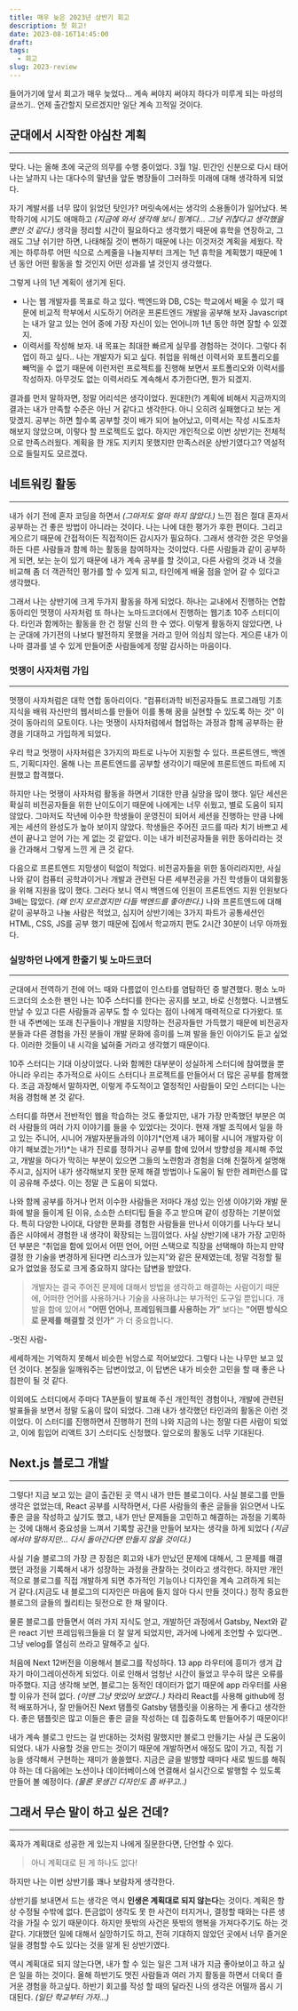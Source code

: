 ```yaml
---
title: 매우 늦은 2023년 상반기 회고
description: 첫 회고!
date: 2023-08-16T14:45:00
draft:
tags:
  - 회고
slug: 2023-review
---
```


들어가기에 앞서 회고가 매우 늦었다… 계속 써야지 써야지 하다가 미루게 되는 마성의 글쓰기.. 언제 출간할지 모르겠지만 일단 계속 끄적일 것이다.

## 군대에서 시작한 야심찬 계획

---

맞다. 나는 올해 초에 국군의 의무를 수행 중이었다. 3월 1일. 민간인 신분으로 다시 태어나는 날까지 나는 대다수의 말년을 앞둔 병장들이 그러하듯 미래에 대해 생각하게 되었다.

자기 계발서를 너무 많이 읽었던 탓인가? 머릿속에서는 생각의 소용돌이가 일어났다. 복학하기에 시기도 애매하고 *(지금에 와서 생각해 보니 핑계다… 그냥 귀찮다고 생각했을 뿐인 것 같다.)* 생각을 정리할 시간이 필요하다고 생각했기 때문에 휴학을 연장하고, 그래도 그냥 쉬기만 하면, 나태해질 것이 뻔하기 때문에 나는 이것저것 계획을 세웠다. 작게는 하루하루 어떤 식으로 스케줄을 나눌지부터 크게는 1년 휴학을 계획했기 때문에 1년 동안 어떤 활동을 할 것인지 어떤 성과를 낼 것인지 생각했다.

그렇게 나의 1년 계획이 생기게 된다.

- 나는 웹 개발자를 목표로 하고 있다. 백엔드와 DB, CS는 학교에서 배울 수 있기 때문에 비교적 학부에서 시도하기 어려운 프론트엔드 개발을 공부해 보자 Javascript는 내가 알고 있는 언어 중에 가장 자신이 있는 언어니까 1년 동안 하면 잘할 수 있겠지.
- 이력서를 작성해 보자. 내 목표는 최대한 빠르게 실무를 경험하는 것이다. 그렇다 취업이 하고 싶다.. 나는 개발자가 되고 싶다. 취업을 위해선 이력서와 포트폴리오를 빼먹을 수 없기 때문에 이런저런 프로젝트를 진행해 보면서 포트폴리오와 이력서를 작성하자. 아무것도 없는 이력서라도 계속해서 추가한다면, 뭔가 되겠지.

결과를 먼저 말하자면, 정말 어리석은 생각이었다. 원대한(?) 계획에 비해서 지금까지의 결과는 내가 만족할 수준은 아닌 거 같다고 생각한다. 아니 오히려 실패했다고 보는 게 맞겠지. 공부는 하면 할수록 공부할 것이 배가 되어 늘어났고, 이력서는 작성 시도조차 해보지 않았으며, 이렇다 할 프로젝트도 없다. 하지만 개인적으로 이번 상반기는 전체적으로 만족스러웠다. 계획을 한 개도 지키지 못했지만 만족스러운 상반기였다고? 역설적으로 들릴지도 모르겠다.

## 네트워킹 활동

---

내가 쉬기 전에 혼자 코딩을 하면서 *(그마저도 얼마 하지 않았다.)* 느낀 점은 절대 혼자서 공부하는 건 좋은 방법이 아니라는 것이다. 나는 나에 대한 평가가 후한 편이다. 그리고 게으르기 때문에 간접적이든 직접적이든 감시자가 필요하다. 그래서 생각한 것은 무엇을 하든 다른 사람들과 함께 하는 활동을 참여하자는 것이었다. 다른 사람들과 같이 공부하게 되면, 보는 눈이 있기 때문에 내가 계속 공부를 할 것이고, 다른 사람의 것과 내 것을 비교해 좀 더 객관적인 평가를 할 수 있게 되고, 타인에게 배울 점을 얻어 갈 수 있다고 생각했다.

그래서 나는 상반기에 크게 두가지 활동을 하게 되었다. 하나는 교내에서 진행하는 연합 동아리인 멋쟁이 사자처럼 또 하나는 노마드코더에서 진행하는 웹기초 10주 스터디이다. 타인과 함께하는 활동을 한 건 정말 신의 한 수 였다. 이렇게 활동하지 않았다면, 나는 군대에 가기전의 나보다 발전하지 못했을 거라고 믿어 의심치 않는다. 게으른 내가 이나마 결과를 낼 수 있게 만들어준 사람들에게 정말 감사하는 마음이다.

### 멋쟁이 사자처럼 가입

---

멋쟁이 사자처럼은 대학 연합 동아리이다. “컴퓨터과학 비전공자들도 프로그래밍 기초 지식을 배워 자신만의 웹서비스를 만들어 이를 통해 꿈을 실현할 수 있도록 하는 것” 이것이 동아리의 모토이다. 나는 멋쟁이 사자처럼에서 협업하는 과정과 함께 공부하는 환경을 기대하고 가입하게 되었다.

우리 학교 멋쟁이 사자처럼은 3가지의 파트로 나누어 지원할 수 있다. 프론트엔드, 백엔드, 기획디자인. 올해 나는 프론트엔드를 공부할 생각이기 때문에 프론트엔드 파트에 지원했고 합격했다.

하지만 나는 멋쟁이 사자처럼 활동을 하면서 기대한 만큼 실망을 많이 했다. 일단 세션은 확실히 비전공자들을 위한 난이도이기 때문에 나에게는 너무 쉬웠고, 별로 도움이 되지 않았다. 그마저도 작년에 이수한 학생들이 운영진이 되어서 세션을 진행하는 만큼 나에게는 세션의 완성도가 높아 보이지 않았다. 학생들은 주어진 코드를 따라 치기 바쁘고 세션이 끝나고 얻어 가는 게 없는 것 같았다. 이는 내가 비전공자들을 위한 동아리라는 것을 간과해서 그렇게 느낀 게 큰 것 같다.

다음으로 프론트엔드 지망생이 턱없이 적었다. 비전공자들을 위한 동아리라지만, 사실 나와 같이 컴퓨터 공학과이거나 개발과 관련된 다른 세부전공을 가진 학생들이 대외활동을 위해 지원을 많이 했다. 그러다 보니 역시 백엔드에 인원이 프론트엔드 지원 인원보다 3배는 많았다. *(왜 인지 모르겠지만 다들 백엔드를 좋아한다.)* 나와 프론트엔드에 대해 같이 공부하고 나눌 사람은 적었고, 심지어 상반기에는 3가지 파트가 공통세션인 HTML, CSS, JS를 공부 했기 때문에 집에서 학교까지 편도 2시간 30분이 너무 아까웠다.

### 실망하던 나에게 한줄기 빛 노마드코더

---

군대에서 전역하기 전에 어느 때와 다름없이 인스타를 염탐하던 중 발견했다. 평소 노마드코더의 소소한 팬인 나는 10주 스터디를 한다는 공지를 보고, 바로 신청했다. 니코쌤도 만날 수 있고 다른 사람들과 공부도 할 수 있다는 점이 나에게 매력적으로 다가왔다. 또한 내 주변에는 또래 친구들이나 개발을 지망하는 전공자들만 가득했기 때문에 비전공자분들과 다른 경험을 가진 분들이 개발 문화에 흥미를 느껴 발을 들인 이야기도 듣고 싶었다. 이러한 것들이 내 시각을 넓혀줄 거라고 생각했기 때문이다.

10주 스터디는 기대 이상이었다. 나와 함께한 대부분이 성실하게 스터디에 참여했을 뿐 아니라 우리는 추가적으로 사이드 스터디나 프로젝트를 만들어서 더 많은 공부를 함께했다. 조금 과장해서 말하자면, 이렇게 주도적이고 열정적인 사람들이 모인 스터디는 나는 처음 경험해 본 것 같다.

스터디를 하면서 전반적인 웹을 학습하는 것도 좋았지만, 내가 가장 만족했던 부분은 여러 사람들의 여러 가지 이야기를 들을 수 있었다는 것이다. 현재 개발 조직에서 일을 하고 있는 주니어, 시니어 개발자분들과의 이야기*(언제 내가 페이팔 시니어 개발자랑 이야기 해보겠는가!)*는 내가 진로를 정하거나 공부를 함에 있어서 방향성을 제시해 주었고, 개발을 하다가 막히는 부분이 있으면 그들의 노련함과 경험을 더해 친절하게 설명해 주시고, 심지어 내가 생각해보지 못한 문제 해결 방법이나 도움이 될 만한 레퍼런스를 많이 공유해 주셨다. 이는 정말 큰 도움이 되었다.

나와 함께 공부를 하거나 먼저 이수한 사람들은 저마다 개성 있는 인생 이야기와 개발 문화에 발을 들이게 된 이유, 소소한 스터디팁 들을 주고 받으며 같이 성장하는 기분이었다. 특히 다양한 나이대, 다양한 문화를 경험한 사람들을 만나서 이야기를 나누다 보니 좁은 시야에서 경험한 내 생각이 확장되는 느낌이었다. 사실 상반기에 내가 가장 고민하던 부분은 “취업을 함에 있어서 어떤 언어, 어떤 스택으로 직장을 선택해야 하는지 만약 결정 한 기술을 변경하게 된다면 리스크가 있는지”와 같은 문제였는데, 정말 걱정할 필요가 없었을 정도로 크게 중요하지 않다는 답변을 받았다.

> 개발자는 결국 주어진 문제에 대해서 방법을 생각하고 해결하는 사람이기 때문에, 어떠한 언어를 사용하거나 기술을 사용하냐는 부가적인 도구일 뿐입니다. 개발을 함에 있어서 **”어떤 언어나, 프레임워크를 사용하는 가”** 보다는 **”어떤 방식으로 문제를 해결할 것 인가”** 가 더 중요합니다.

-멋진 사람-

세세하게는 기억하지 못해서 비슷한 뉘앙스로 적어보았다. 그렇다 나는 나무만 보고 있던 것이다. 본질을 일깨워주는 답변이었고, 이 답변은 내가 비슷한 고민을 할 때 좋은 나침판이 될 것 같다.

이외에도 스터디에서 주마다 TA분들이 발표해 주신 개인적인 경험이나, 개발에 관련된 발표들을 보면서 정말 도움이 많이 되었다. 그래 내가 생각했던 타인과의 활동은 이런 것이었다. 이 스터디를 진행하면서 진행하기 전의 나와 지금의 나는 정말 다른 사람이 되었고, 이에 힘입어 리액트 3기 스터디도 신청했다. 앞으로의 활동도 너무 기대된다.

## Next.js 블로그 개발

---

그렇다! 지금 보고 있는 글이 출간된 곳 역시 내가 만든 블로그이다. 사실 블로그를 만들 생각은 없었는데, React 공부를 시작하면서, 다른 사람들의 좋은 글들을 읽으면서 나도 좋은 글을 작성하고 싶기도 했고, 내가 만난 문제들을 고민하고 해결하는 과정을 기록하는 것에 대해서 중요성을 느껴서 기록할 공간을 만들어 보자는 생각을 하게 되었다 *(지금에서야 말하지만… 다시 돌아간다면 만들지 않을 것이다.)*

사실 기술 블로그의 가장 큰 장점은 회고와 내가 만났던 문제에 대해서, 그 문제를 해결했던 과정을 기록해서 내가 성장하는 과정을 관찰하는 것이라고 생각한다. 하지만 개인적으로 블로그를 직접 개발하게 되면 추가적인 기능이나 디자인을 계속 고려하게 되는 거 같다.(지금도 내 블로그의 디자인은 마음에 들지 않아 다시 만들 것이다.) 정작 중요한 블로그의 글들의 퀄리티는 뒷전으로 한 채 말이다.

물론 블로그를 만들면서 여러 가지 지식도 얻고, 개발하던 과정에서 Gatsby, Next와 같은 react 기반 프레임워크들을 더 잘 알게 되었지만, 과거에 나에게 조언할 수 있다면.. 그냥 velog를 열심히 쓰라고 말해주고 싶다.

처음에 Next 12버전을 이용해서 블로그를 작성하다. 13 app 라우터에 흥미가 생겨 갑자기 마이그레이션하게 되었다. 이로 인해서 엄청난 시간이 들었고 무수히 많은 오류를 마주했다. 지금 생각해 보면, 블로그는 동적인 데이터가 없기 때문에 app 라우터를 사용할 이유가 전혀 없다. *(이땐 그냥 멋있어 보였다..)* 차라리 React를 사용해 github에 정적 배포하거나, 잘 만들어진 Next 탬플릿 Gatsby 탬플릿을 이용하는 게 좋다고 생각한다. 좋은 탬플릿은 많고 이들은 좋은 글을 작성하는 데 집중하도록 만들어주기 때문이다!

내가 계속 블로그 만드는 걸 반대하는 것처럼 말했지만 블로그 만들기는 사실 큰 도움이 되었다. 내가 사용할 것을 만드는 것이기 때문에 개발하면서 애정도 많이 가고, 직접 기능을 생각해서 구현하는 재미가 쏠쏠했다. 지금은 글을 발행할 때마다 새로 빌드를 해줘야 하는 데 다음에는 노션이나 데이터베이스에 연결해서 실시간으로 발행할 수 있도록 만들어 볼 예정이다. *(물론 못생긴 디자인도 좀 바꾸고..)*

## 그래서 무슨 말이 하고 싶은 건데?

---

혹자가 계획대로 성공한 게 있는지 나에게 질문한다면, 단언할 수 있다.

> 아니 계획대로 된 게 하나도 없다!

하지만 나는 이번 상반기를 꽤나 보람차게 생각한다.

상반기를 보내면서 드는 생각은 역시 **인생은 계획대로 되지 않는다**는 것이다. 계획은 항상 수정될 수밖에 없다. 뜬금없이 생각도 못 한 사건이 터지거나, 결정할 때와는 다른 생각을 가질 수 있기 때문이다. 하지만 뜻밖의 사건은 뜻밖의 행복을 가져다주기도 하는 것 같다. 기대했던 일에 대해서 실망하기도 하고, 전혀 기대하지 않았던 곳에서 너무 즐거운 일을 경험할 수도 있다는 것을 알게 된 상반기였다.

역시 계획대로 되지 않는다면, 내가 할 수 있는 일은 그저 내가 지금 좋아보이고 하고 싶은 일을 하는 것이다. 올해 하반기도 멋진 사람들과 여러 가지 활동을 하면서 더욱더 즐거운 경험을 하고싶다. 하반기 회고를 작성 할 때의 달라진 나의 생각은 어떨까 몹시 기대된다. *(일단 학교부터 가자…)*
